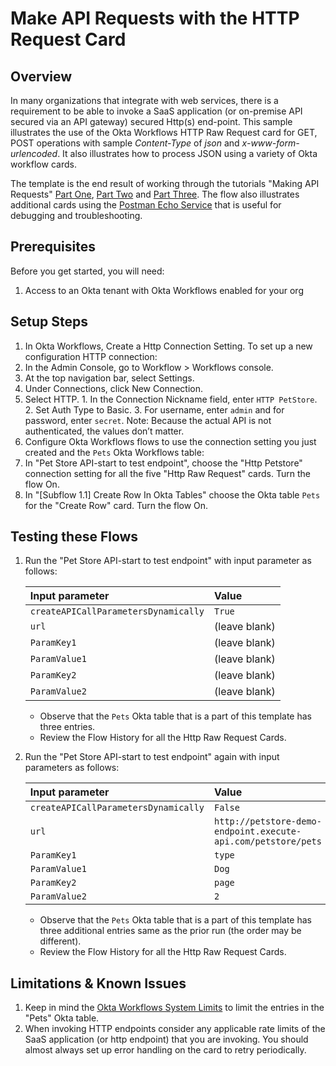 # Make API Requests with the HTTP Request Card


## Overview

In many organizations that integrate with web services, there is a requirement to be able to invoke a SaaS application (or on-premise API secured via an API gateway) secured Http(s) end-point.  This sample illustrates the use of the Okta Workflows HTTP Raw Request card for GET, POST operations with sample *Content-Type* of *json* and *x-www-form-urlencoded*. It also illustrates how to process JSON using a variety of Okta workflow cards. 

The template is the end result of working through the tutorials "Making API Requests" [Part One](https://learn.workflows.okta.com/tutorials/unauthenticatedapi-walkthrough/ ), 
[Part Two](https://learn.workflows.okta.com/tutorials/addbasicapi-walkthrough/) and [Part Three](https://learn.workflows.okta.com/tutorials/processjson-walkthrough/). The flow also illustrates additional cards using the [Postman Echo Service](https://docs.postman-echo.com/?version=latest) that is useful for debugging and troubleshooting. 

## Prerequisites

Before you get started, you will need:

1. Access to an Okta tenant with Okta Workflows enabled for your org 
 

## Setup Steps

1. In Okta Workflows, Create a Http Connection Setting. To set up a new configuration HTTP connection:
  1. In the Admin Console, go to Workflow > Workflows console.
  2. At the top navigation bar, select Settings.
  3. Under Connections, click New Connection.
  4. Select HTTP.
    1. In the Connection Nickname field, enter `HTTP PetStore`.
    2. Set Auth Type to Basic.
    3. For username, enter `admin` and for password, enter `secret`. Note: Because the actual API is not authenticated, the values don’t matter.
2. Configure Okta Workflows flows to use the connection setting you just created and the `Pets` Okta Workflows table:
  1. In "Pet Store API-start to test endpoint", choose the "Http Petstore" connection setting for all the five "Http Raw Request" cards. Turn the flow On.
  2. In "[Subflow 1.1] Create Row In Okta Tables" choose the Okta table `Pets` for the "Create Row" card. Turn the flow On.
    

## Testing these Flows

1. Run the "Pet Store API-start to test endpoint" with input parameter as follows:

    | Input parameter  | Value | 
    |:----------|:----------|
    | `createAPICallParametersDynamically` | `True`    | 
    | `url`    |(leave blank)| 
    |`ParamKey1`|(leave blank) |
    |`ParamValue1`| (leave blank)|
    |`ParamKey2`| (leave blank)| 
    |`ParamValue2`|(leave blank)|

    - Observe that the `Pets` Okta table that is a part of this template has three entries.
    - Review the Flow History for all the Http Raw Request Cards.
2. Run the "Pet Store API-start to test endpoint" again with input parameters as follows:

     | Input parameter  | Value | 
     |:----------|:----------|
     | `createAPICallParametersDynamically`    | `False`    | 
     | `url`    | `http://petstore-demo-endpoint.execute-api.com/petstore/pets` | 
     |`ParamKey1`| `type`|
     |`ParamValue1`|`Dog`|
     |`ParamKey2`|`page`| 
     |`ParamValue2`| `2`|
    - Observe that the `Pets` Okta table that is a part of this template has three additional entries same as the prior run (the order may be different).
    - Review the Flow History for all the Http Raw Request Cards.


## Limitations & Known Issues

1. Keep in mind the [Okta Workflows System Limits](https://help.okta.com/en/prod/Content/Topics/Workflows/workflows-system-limits.htm) to limit the entries in the "Pets" Okta table. 
2. When invoking HTTP endpoints consider any applicable rate limits of the SaaS application (or http endpoint) that you are invoking. You should almost always set up error handling on the card to retry periodically. 
